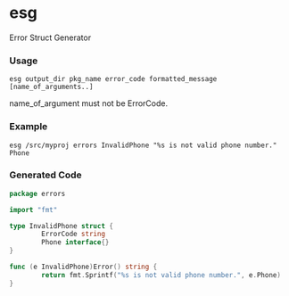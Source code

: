 # esg
Error Struct Generator

### Usage
`esg output_dir pkg_name error_code formatted_message [name_of_arguments..]`

name_of_argument must not be ErrorCode.
### Example
`esg /src/myproj errors InvalidPhone "%s is not valid phone number." Phone`
### Generated Code
```go
package errors

import "fmt"

type InvalidPhone struct {
        ErrorCode string
        Phone interface{}
}

func (e InvalidPhone)Error() string {
        return fmt.Sprintf("%s is not valid phone number.", e.Phone)
}
```